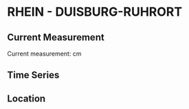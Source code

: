 # RHEIN - DUISBURG-RUHRORT

## Current Measurement

Current measurement: <Value topic="rivers/pegel-online/RHEIN/DUISBURG-RUHRORT/measurementValue"/> cm

## Time Series

<TimeSeries topic="rivers/pegel-online/RHEIN/DUISBURG-RUHRORT/measurementValue" period="week" />

## Location

<WorldMap>
  <Marker lat="51.45534495315814" lon="6.7279266718157364" labelTopic="rivers/pegel-online/RHEIN/DUISBURG-RUHRORT" />
</WorldMap>
